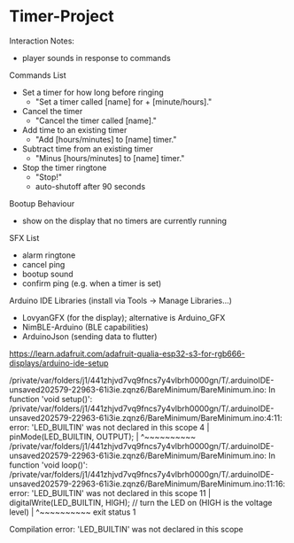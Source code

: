 # Timer-Project

Interaction Notes:
- player sounds in response to commands

Commands List
- Set a timer for how long before ringing
    - "Set a timer called [name] for + [minute/hours]."
- Cancel the timer
    - "Cancel the timer called [name]."
- Add time to an existing timer
    - "Add [hours/minutes] to [name] timer."
- Subtract time from an existing timer
    - "Minus [hours/minutes] to [name] timer."
- Stop the timer ringtone
    - "Stop!"
    - auto-shutoff after 90 seconds

Bootup Behaviour
- show on the display that no timers are currently running

SFX List
- alarm ringtone
- cancel ping
- bootup sound
- confirm ping (e.g. when a timer is set)



Arduino IDE Libraries (install via Tools -> Manage Libraries...)
- LovyanGFX (for the display); alternative is Arduino_GFX
- NimBLE-Arduino (BLE capabilities)
- ArduinoJson (sending data to flutter)

https://learn.adafruit.com/adafruit-qualia-esp32-s3-for-rgb666-displays/arduino-ide-setup

/private/var/folders/j1/441zhjvd7vq9fncs7y4vlbrh0000gn/T/.arduinoIDE-unsaved202579-22963-61i3ie.zqnz6/BareMinimum/BareMinimum.ino: In function 'void setup()':
/private/var/folders/j1/441zhjvd7vq9fncs7y4vlbrh0000gn/T/.arduinoIDE-unsaved202579-22963-61i3ie.zqnz6/BareMinimum/BareMinimum.ino:4:11: error: 'LED_BUILTIN' was not declared in this scope
    4 |   pinMode(LED_BUILTIN, OUTPUT);
      |           ^~~~~~~~~~~
/private/var/folders/j1/441zhjvd7vq9fncs7y4vlbrh0000gn/T/.arduinoIDE-unsaved202579-22963-61i3ie.zqnz6/BareMinimum/BareMinimum.ino: In function 'void loop()':
/private/var/folders/j1/441zhjvd7vq9fncs7y4vlbrh0000gn/T/.arduinoIDE-unsaved202579-22963-61i3ie.zqnz6/BareMinimum/BareMinimum.ino:11:16: error: 'LED_BUILTIN' was not declared in this scope
   11 |   digitalWrite(LED_BUILTIN, HIGH);   // turn the LED on (HIGH is the voltage level)
      |                ^~~~~~~~~~~
exit status 1

Compilation error: 'LED_BUILTIN' was not declared in this scope